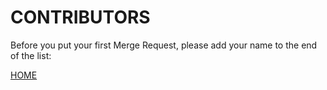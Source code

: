 # CONTRIBUTORS

Before you put your first Merge Request, please add your name to the end of the list:


[HOME](https://gitlab.com/exadra37-docker-images/angular-cli)

